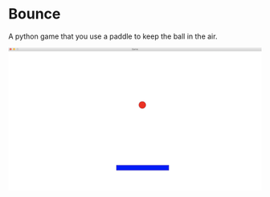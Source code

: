 # Bounce
A python game that you use a paddle to keep the ball in the air.

![Screenshot](https://github.com/andrewjsliang/Bounce/blob/master/screenshots/bounce.png)
